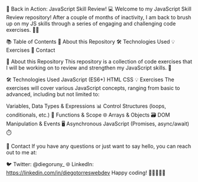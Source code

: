 🚀 Back in Action: JavaScript Skill Review! 💻
Welcome to my JavaScript Skill Review repository! After a couple of months of inactivity, I am back to brush up on my JS skills through a series of engaging and challenging code exercises. 🎉🧠

📚 Table of Contents
🎯 About this Repository
🛠️ Technologies Used
💡 Exercises
📣 Contact

🎯 About this Repository
This repository is a collection of code exercises that I will be working on to review and strengthen my JavaScript skills. 🌟

🛠️ Technologies Used
JavaScript (ES6+)
HTML
CSS
💡 Exercises
The exercises will cover various JavaScript concepts, ranging from basic to advanced, including but not limited to:

Variables, Data Types & Expressions 📊
Control Structures (loops, conditionals, etc.) 🔄
Functions & Scope 🌐
Arrays & Objects 🗃️
DOM Manipulation & Events 🖥️
Asynchronous JavaScript (Promises, async/await) ⏱️


📣 Contact
If you have any questions or just want to say hello, you can reach out to me at: 

🐦 Twitter: @diegoruny_
🌐 LinkedIn: https://linkedin.com/in/diegotorreswebdev
Happy coding! 🎉👩‍💻👨‍💻
